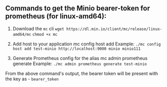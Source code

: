 ## Commands to get the Minio bearer-token for prometheus (for linux-amd64):

1. Download the `mc` cli
`wget https://dl.min.io/client/mc/release/linux-amd64/mc`
`chmod +x mc`

2. Add host to your application
mc config host add <ALIAS> <YOUR-MINIO-ENDPOINT> <YOUR-ACCESS-KEY> <YOUR-SECRET-KEY>
Example: `./mc config host add test-minio http://localhost:9000 minio minio111`

3. Generate Prometheus config for the alias
mc admin prometheus generate <ALIAS>
Example: `./mc admin prometheus generate test-minio`

From the above command's output, the bearer token will be present with the key as - `bearer_token`
